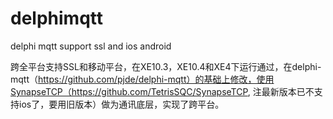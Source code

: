 # delphimqtt
delphi mqtt support ssl and ios android

跨全平台支持SSL和移动平台，在XE10.3，XE10.4和XE4下运行通过，在delphi-mqtt（https://github.com/pjde/delphi-mqtt）的基础上修改，使用SynapseTCP（https://github.com/TetrisSQC/SynapseTCP, 注最新版本已不支持ios了，要用旧版本）做为通讯底层，实现了跨平台。
